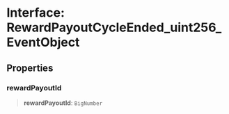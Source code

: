 # Interface: RewardPayoutCycleEnded\_uint256\_EventObject

## Properties

### rewardPayoutId

> **rewardPayoutId**: `BigNumber`
